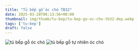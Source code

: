 ```yaml
---
title: "Tủ bếp gỗ óc chó TB32"
date: 2025-03-28T06:13:56+00:00
thumbnail: img/thumb/tu-bep/tu-bep-go-oc-cho-tb32-dep.webp
tags: ['tu-bep']
draft: false
---
```

![tủ bếp gỗ óc chó](/img/tu-bep/tb32/tu-bep-go-oc-cho-tb32-1.webp)
![tủ bếp gỗ tự nhiên óc chó](/img/tu-bep/tb32/tu-bep-go-oc-cho-tb32-2.webp)